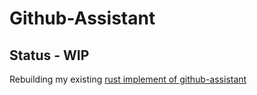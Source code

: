 # Github-Assistant

## Status - WIP


Rebuilding my existing [rust implement of github-assistant](https://github.com/Simon-Busch/github-assistant)
